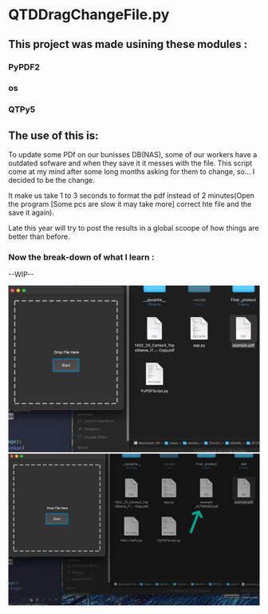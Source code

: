 # QTDDragChangeFile.py

## This project was made usining these modules :
### PyPDF2
### os
### QTPy5


## The use of this is:
To update some PDf on our bunisses DB(NAS), some of our workers have a outdated sofware and when they save it it messes with the file. 
This script come at my mind after some long months asking for them to change, so... I decided to be the change. 

It make us take 1 to 3 seconds to format the pdf instead of 2 minutes(Open the program [Some pcs are slow it may take more] correct hte file and the save it again).

Late this year will try to post the results in a global scoope of how things are better than before. 

### Now the break-down of what I learn :
--WIP--

![1694408126162](image/README/1694408126162.png)
![1694408084997](image/README/1694408084997.png)
